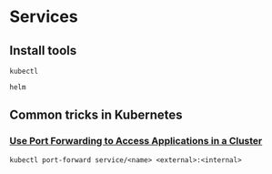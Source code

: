 # Services

## Install tools
```
kubectl
```

```
helm
```


## Common tricks in Kubernetes



### [Use Port Forwarding to Access Applications in a Cluster](https://kubernetes.io/docs/tasks/access-application-cluster/port-forward-access-application-cluster/)

```
kubectl port-forward service/<name> <external>:<internal>
```

